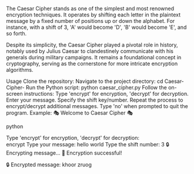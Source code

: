 The Caesar Cipher stands as one of the simplest and most renowned encryption techniques. It operates by shifting each letter in the plaintext message by a fixed number of positions up or down the alphabet. For instance, with a shift of 3, 'A' would become 'D', 'B' would become 'E', and so forth.

Despite its simplicity, the Caesar Cipher played a pivotal role in history, notably used by Julius Caesar to clandestinely communicate with his generals during military campaigns. It remains a foundational concept in cryptography, serving as the cornerstone for more intricate encryption algorithms.

Usage
Clone the repository:
Navigate to the project directory:
cd Caesar-Cipher-
Run the Python script:
python caesar_cipher.py
Follow the on-screen instructions:
Type 'encrypt' for encryption, 'decrypt' for decryption.
Enter your message.
Specify the shift key/number.
Repeat the process to encrypt/decrypt additional messages.
Type 'no' when prompted to quit the program.
Example:
🎭 Welcome to Caesar Cipher 🎭

python

Type 'encrypt' for encryption, 'decrypt' for decryption:  
encrypt
Type your message: 
hello world
Type the shift number: 
3
🔒 Encrypting message...
🎉 Encryption successful!

🔒 Encrypted message: khoor zruog
